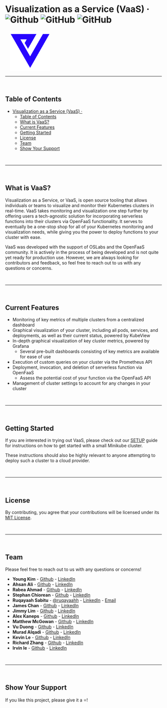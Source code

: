 # Visualization as a Service (VaaS) &middot; ![Github](https://img.shields.io/github/repo-size/oslabs-beta/VaaS) ![GitHub](https://img.shields.io/github/license/oslabs-beta/VaaS) ![GitHub](https://img.shields.io/github/last-commit/oslabs-beta/VaaS)

&nbsp; &nbsp; ![VaaS](public/Images/VaaS.png)

---
<br />

## Table of Contents

- [Visualization as a Service (VaaS) ·   ](#visualization-as-a-service-vaas----)
  - [Table of Contents](#table-of-contents)
  - [What is VaaS?](#what-is-vaas)
  - [Current Features](#current-features)
  - [Getting Started](#getting-started)
  - [License](#license)
  - [Team](#team)
  - [Show Your Support](#show-your-support)

<br/>

---
<br/>

## What is VaaS?
Visualization as a Service, or VaaS, is open source tooling that allows individuals or teams to visualize and monitor their Kubernetes clusters in real-time. VaaS takes monitoring and visualization one step further by offering users a tech-agnostic solution for incorporating serverless functions into their clusters via OpenFaaS functionality. It serves to eventually be a one-stop shop for all of your Kubernetes monitoring and visualization needs, while giving you the power to deploy functions to your cluster with ease.

VaaS was developed with the support of OSLabs and the OpenFaaS community. It is actively in the process of being developed and is not quite yet ready for production use. However, we are always looking for contributors and feedback, so feel free to reach out to us with any questions or concerns.

<br/>

---
<br/>

## Current Features
- Monitoring of key metrics of multiple clusters from a centralized dashboard
- Graphical visualization of your cluster, including all pods, services, and deployments, as well as their current status, powered by KubeView
- In-depth graphical visualization of key cluster metrics, powered by Grafana
  - Several pre-built dashboards consisting of key metrics are available for ease of use
- Execution of custom queries on your cluster via the Prometheus API
- Deployment, invocation, and deletion of serverless function via OpenFaaS
  - Assess the potential cost of your function via the OpenFaaS API
- Management of cluster settings to account for any changes in your cluster

<br/>

---
<br/>

## Getting Started
If you are interested in trying out VaaS, please check out our [SETUP](/SETUP.md) guide for instructions on how to get started with a small Minikube cluster. 

These instructions should also be highly relevant to anyone attempting to deploy such a cluster to a cloud provider.

<br/>

---
<br/>

## License
By contributing, you agree that your contributions will be licensed under its [MIT License](/LICENSE).


<br/>

---
<br/>

## Team
Please feel free to reach out to us with any questions or concerns!

- **Young Kim** - [Github](https://github.com/ykim770) - [LinkedIn](www.linkedin.com/in/young-j-kim)
- **Ahsan Ali** - [Github](https://github.com/greyali) - [LinkedIn](https://www.linkedin.com/in/greyali/)
- **Rabea Ahmad** - [Github](https://github.com/RabeaAhmad3) - [LinkedIn](https://www.linkedin.com/in/rabea-ahmad/)
- **Stephan Chiorean** - [Github](https://github.com/stephan-chiorean) - [LinkedIn](https://www.linkedin.com/in/stephan-chiorean-2b6961139/)
- **Ruqayaah Sabitu** - [@ruqayaahh](https://github.com/ruqayaahh) - [LinkedIn](https://www.linkedin.com/in/ruqayaahsabitu/) - [Email](mailto:aderinolaruqayaah@gmail.com)
- **James Chan** - [Github](https://github.com/j-chany) - [LinkedIn](https://www.linkedin.com/in/james-c-694018b5/)
- **Jimmy Lim** - [Github](https://github.com/Radizorit) - [LinkedIn](https://www.linkedin.com/in/limjimmyy)
- **Alex Kaneps** - [Github](https://github.com/AlexKaneps) - [LinkedIn](https://www.linkedin.com/in/alex-kaneps/)
- **Matthew McGowan** - [Github](https://github.com/mcmcgowan) - [LinkedIn](https://www.linkedin.com/in/matthewcharlesmcgowan/)
- **Vu Duong** - [Github](https://github.com/vduong021) - [LinkedIn](https://www.linkedin.com/in/vu-duong)
- **Murad Alqadi** - [Github](https://github.com/murad-alqadi) - [LinkedIn](https://linkedin.com/in/muradmd)
- **Kevin Le** - [Github](https://github.com/xkevinle) - [LinkedIn](https://www.linkedin.com/in/xkevinle/)
- **Richard Zhang** - [Github](https://github.com/rich9029) - [LinkedIn](https://www.linkedin.com/in/dickzhang/)
- **Irvin Ie** - [Github](https://github.com/irvinie) - [LinkedIn](https://www.linkedin.com/in/irvinie/)

<br/>

---
<br/>

## Show Your Support

If you like this project, please give it a ⭐️!

